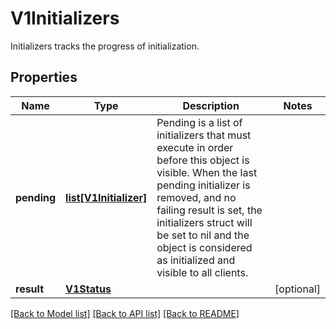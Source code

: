 # V1Initializers

Initializers tracks the progress of initialization.
## Properties
Name | Type | Description | Notes
------------ | ------------- | ------------- | -------------
**pending** | [**list[V1Initializer]**](V1Initializer.md) | Pending is a list of initializers that must execute in order before this object is visible. When the last pending initializer is removed, and no failing result is set, the initializers struct will be set to nil and the object is considered as initialized and visible to all clients. | 
**result** | [**V1Status**](V1Status.md) |  | [optional] 

[[Back to Model list]](../README.md#documentation-for-models) [[Back to API list]](../README.md#documentation-for-api-endpoints) [[Back to README]](../README.md)


